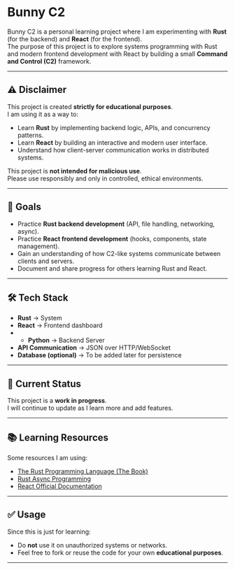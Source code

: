# Bunny C2

Bunny C2 is a personal learning project where I am experimenting with **Rust** (for the backend) and **React** (for the frontend).  
The purpose of this project is to explore systems programming with Rust and modern frontend development with React by building a small **Command and Control (C2)** framework.

---

## ⚠️ Disclaimer
This project is created **strictly for educational purposes**.  
I am using it as a way to:

- Learn **Rust** by implementing backend logic, APIs, and concurrency patterns.
- Learn **React** by building an interactive and modern user interface.
- Understand how client-server communication works in distributed systems.

This project is **not intended for malicious use**.  
Please use responsibly and only in controlled, ethical environments.

---

## 🚀 Goals
- Practice **Rust backend development** (API, file handling, networking, async).
- Practice **React frontend development** (hooks, components, state management).
- Gain an understanding of how C2-like systems communicate between clients and servers.
- Document and share progress for others learning Rust and React.

---

## 🛠️ Tech Stack
- **Rust** → System 
- **React** → Frontend dashboard
- - **Python** → Backend Server
- **API Communication** → JSON over HTTP/WebSocket
- **Database (optional)** → To be added later for persistence

---

## 📌 Current Status
This project is a **work in progress**.  
I will continue to update as I learn more and add features.

---

## 📚 Learning Resources
Some resources I am using:
- [The Rust Programming Language (The Book)](https://doc.rust-lang.org/book/)
- [Rust Async Programming](https://rust-lang.github.io/async-book/)
- [React Official Documentation](https://react.dev/)

---

## ✅ Usage
Since this is just for learning:
- Do **not** use it on unauthorized systems or networks.
- Feel free to fork or reuse the code for your own **educational purposes**.

---


